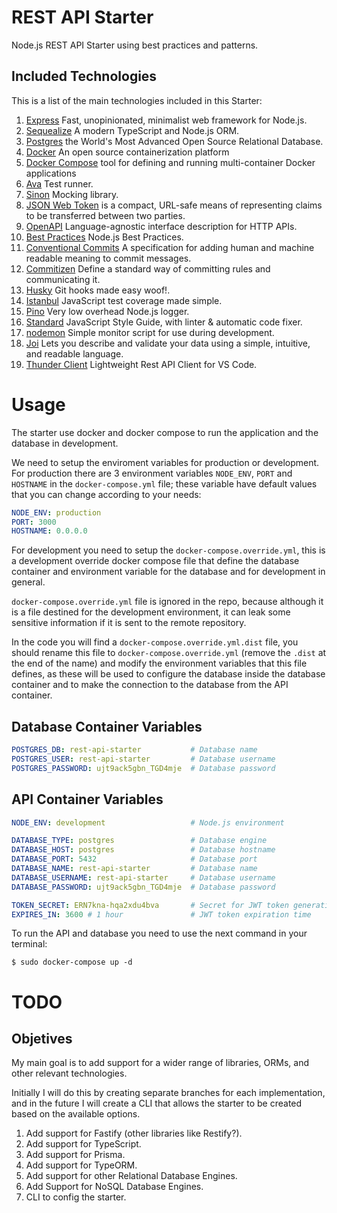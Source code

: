 # REST API Starter

Node.js REST API Starter using best practices and patterns.

## Included Technologies

This is a list of the main technologies included in this Starter:

1. [Express](https://expressjs.com/) Fast, unopinionated, minimalist web framework for Node.js.
2. [Sequealize](https://sequelize.org/) A modern TypeScript and Node.js ORM.
3. [Postgres](https://www.postgresql.org/) the World's Most Advanced Open Source Relational Database.
4. [Docker](https://www.docker.com/) An open source containerization platform
5. [Docker Compose](https://docs.docker.com/compose/) tool for defining and running multi-container Docker applications
6. [Ava](https://github.com/avajs/ava) Test runner.
7. [Sinon](https://sinonjs.org/) Mocking library.
8. [JSON Web Token](https://www.rfc-editor.org/rfc/rfc7519) is a compact, URL-safe means of representing
   claims to be transferred between two parties.
9. [OpenAPI](https://www.openapis.org/) Language-agnostic interface description for HTTP APIs.
10. [Best Practices](https://github.com/goldbergyoni/nodebestpractices) Node.js Best Practices.
11. [Conventional Commits](https://www.conventionalcommits.org/) A specification for adding human and machine readable meaning to commit messages.
12. [Commitizen](https://commitizen-tools.github.io/commitizen/) Define a standard way of committing rules and communicating it.
13. [Husky](https://typicode.github.io/husky/) Git hooks made easy woof!.
14. [Istanbul](https://istanbul.js.org/) JavaScript test coverage made simple.
15. [Pino](https://getpino.io/) Very low overhead Node.js logger.
16. [Standard](https://standardjs.com/) JavaScript Style Guide, with linter & automatic code fixer.
17. [nodemon](https://nodemon.io/) Simple monitor script for use during development.
18. [Joi](https://joi.dev/) Lets you describe and validate your data using a simple, intuitive, and readable language.
19. [Thunder Client](https://www.thunderclient.com/) Lightweight Rest API Client for VS Code.

# Usage

The starter use docker and docker compose to run the application and the database in development.

We need to setup the enviroment variables for production or development. For production there are 3 environment variables `NODE_ENV`, `PORT` and `HOSTNAME` in the `docker-compose.yml` file; these variable have default values that you can change according to your needs:

```yaml
NODE_ENV: production
PORT: 3000
HOSTNAME: 0.0.0.0
```

For development you need to setup the `docker-compose.override.yml`, this is a development override docker compose file that define the database container and environment variable for the database and for development in general.

`docker-compose.override.yml` file is ignored in the repo, because although it is a file destined for the development environment, it can leak some sensitive information if it is sent to the remote repository.

In the code you will find a `docker-compose.override.yml.dist` file, you should rename this file to `docker-compose.override.yml` (remove the `.dist` at the end of the name) and modify the environment variables that this file defines, as these will be used to configure the database inside the database container and to make the connection to the database from the API container.

## Database Container Variables

```yaml
POSTGRES_DB: rest-api-starter           # Database name
POSTGRES_USER: rest-api-starter         # Database username
POSTGRES_PASSWORD: ujt9ack5gbn_TGD4mje  # Database password
```

## API Container Variables

```yaml
NODE_ENV: development                   # Node.js environment

DATABASE_TYPE: postgres                 # Database engine
DATABASE_HOST: postgres                 # Database hostname
DATABASE_PORT: 5432                     # Database port
DATABASE_NAME: rest-api-starter         # Database name
DATABASE_USERNAME: rest-api-starter     # Database username
DATABASE_PASSWORD: ujt9ack5gbn_TGD4mje  # Database password

TOKEN_SECRET: ERN7kna-hqa2xdu4bva       # Secret for JWT token generation
EXPIRES_IN: 3600 # 1 hour               # JWT token expiration time
```

To run the API and database you need to use the next command in your terminal:

```shell
$ sudo docker-compose up -d
```

# TODO

## Objetives

My main goal is to add support for a wider range of libraries, ORMs, and other relevant technologies.

Initially I will do this by creating separate branches for each implementation, and in the future I will create a CLI that allows the starter to be created based on the available options.

1. Add support for Fastify (other libraries like Restify?).
2. Add support for TypeScript.
3. Add support for Prisma.
4. Add support for TypeORM.
5. Add support for other Relational Database Engines.
6. Add Support for NoSQL Database Engines.
7. CLI to config the starter.

